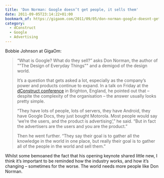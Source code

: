 ```yaml
---
title: 'Don Norman: Google doesn’t get people, it sells them'
date: 2011-09-05T23:14:22+01:00
bookmark_of: https://gigaom.com/2011/09/05/don-norman-google-doesnt-get-people-it-sells-them/
category:
  - dConstruct
  - Google
  - Advertising
---
```

Bobbie Johnson at GigaOm:

> “What is Google? What do they sell?” asks Don Norman, the author of ""The Design of Everyday Things"" and a demigod of the design world.
>
> It’s a question that gets asked a lot, especially as the company’s power and products continue to expand. In a talk on Friday at the [dConstruct conference][1] in Brighton, England, he pointed out that – despite the complexity of the organisation – the answer usually looks pretty simple.
>
> “They have lots of people, lots of servers, they have Android, they have Google Docs, they just bought Motorola. Most people would say ‘we’re the users, and the product is advertising’,” he said. “But in fact the advertisers are the users and you are the product.”
>
> Then he went further. “They say their goal is to gather all the knowledge in the world in one place, but really their goal is to gather all of the people in the world and sell them.”

Whilst some bemoaned the fact that his opening keynote shared little new, I think it’s important to be reminded how the industry works, and how it’s changing – sometimes for the worse. The world needs more people like Don Norman.

[1]: http://2011.dconstruct.org/
